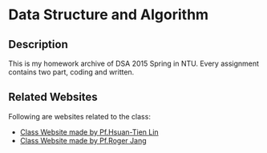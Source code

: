 # Data Structure and Algorithm 

## Description

This is my homework archive of DSA 2015 Spring in NTU. Every assignment contains two part, coding and written.

## Related Websites

Following are websites related to the class:

- [Class Website made by Pf.Hsuan-Tien Lin](http://www.csie.ntu.edu.tw/~htlin/course/dsa15spring/)
- [Class Website made by Pf.Roger Jang](http://mirlab.org/jang/courses/dsa/index.asp)


